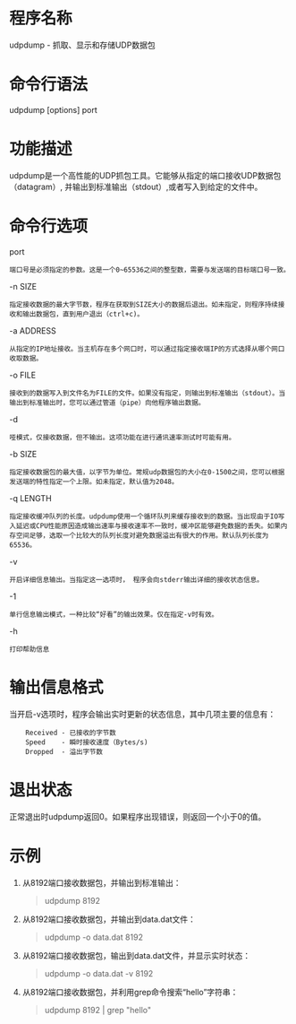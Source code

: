 # 程序名称

udpdump - 抓取、显示和存储UDP数据包

# 命令行语法

udpdump [options] port

# 功能描述

udpdump是一个高性能的UDP抓包工具。它能够从指定的端口接收UDP数据包（datagram）, 并输出到标准输出（stdout）,或者写入到给定的文件中。

# 命令行选项

port

    端口号是必须指定的参数。这是一个0~65536之间的整型数，需要与发送端的目标端口号一致。

-n SIZE

    指定接收数据的最大字节数，程序在获取到SIZE大小的数据后退出。如未指定，则程序持续接收和输出数据包，直到用户退出（ctrl+c)。

-a ADDRESS

    从指定的IP地址接收。当主机存在多个网口时，可以通过指定接收端IP的方式选择从哪个网口收取数据。

-o FILE

    接收到的数据写入到文件名为FILE的文件。如果没有指定，则输出到标准输出（stdout）。当输出到标准输出时，您可以通过管道（pipe）向他程序输出数据。

-d

    哑模式，仅接收数据，但不输出。这项功能在进行通讯速率测试时可能有用。

-b SIZE

    指定接收数据包的最大值，以字节为单位。常规udp数据包的大小在0-1500之间，您可以根据发送端的特性指定一个上限。如未指定，默认值为2048。

-q LENGTH

    指定接收缓冲队列的长度。udpdump使用一个循环队列来缓存接收到的数据。当出现由于IO写入延迟或CPU性能原因造成输出速率与接收速率不一致时，缓冲区能够避免数据的丢失。如果内存空间足够，选取一个比较大的队列长度对避免数据溢出有很大的作用。默认队列长度为65536。

-v

    开启详细信息输出。当指定这一选项时， 程序会向stderr输出详细的接收状态信息。

-1

    单行信息输出模式，一种比较“好看”的输出效果。仅在指定-v时有效。
-h

    打印帮助信息

# 输出信息格式

当开启-v选项时，程序会输出实时更新的状态信息，其中几项主要的信息有：

        Received - 已接收的字节数
        Speed    - 瞬时接收速度（Bytes/s)
        Dropped  - 溢出字节数

# 退出状态

正常退出时udpdump返回0。如果程序出现错误，则返回一个小于0的值。

# 示例

1. 从8192端口接收数据包，并输出到标准输出：
    >udpdump 8192


2. 从8192端口接收数据包，并输出到data.dat文件：
    >udpdump -o data.dat 8192

3. 从8192端口接收数据包，输出到data.dat文件，并显示实时状态：
    >udpdump -o data.dat -v 8192

4. 从8192端口接收数据包，并利用grep命令搜索“hello”字符串：
    >udpdump 8192 | grep "hello"
